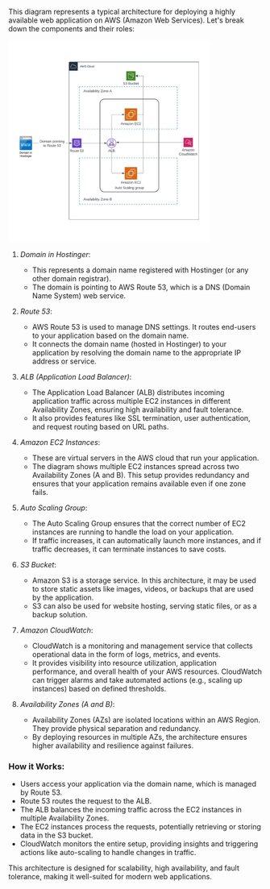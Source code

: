This diagram represents a typical architecture for deploying a highly available web application on AWS (Amazon Web Services). Let's break down the components and their roles:


<img src="CloudArchitecture.jpg" width="400px" height="400px"  />

1. *Domain in Hostinger*: 
   - This represents a domain name registered with Hostinger (or any other domain registrar).
   - The domain is pointing to AWS Route 53, which is a DNS (Domain Name System) web service.

2. *Route 53*:
   - AWS Route 53 is used to manage DNS settings. It routes end-users to your application based on the domain name.
   - It connects the domain name (hosted in Hostinger) to your application by resolving the domain name to the appropriate IP address or service.

3. *ALB (Application Load Balancer)*:
   - The Application Load Balancer (ALB) distributes incoming application traffic across multiple EC2 instances in different Availability Zones, ensuring high availability and fault tolerance.
   - It also provides features like SSL termination, user authentication, and request routing based on URL paths.

4. *Amazon EC2 Instances*:
   - These are virtual servers in the AWS cloud that run your application. 
   - The diagram shows multiple EC2 instances spread across two Availability Zones (A and B). This setup provides redundancy and ensures that your application remains available even if one zone fails.

5. *Auto Scaling Group*:
   - The Auto Scaling Group ensures that the correct number of EC2 instances are running to handle the load on your application. 
   - If traffic increases, it can automatically launch more instances, and if traffic decreases, it can terminate instances to save costs.

6. *S3 Bucket*:
   - Amazon S3 is a storage service. In this architecture, it may be used to store static assets like images, videos, or backups that are used by the application.
   - S3 can also be used for website hosting, serving static files, or as a backup solution.

7. *Amazon CloudWatch*:
   - CloudWatch is a monitoring and management service that collects operational data in the form of logs, metrics, and events.
   - It provides visibility into resource utilization, application performance, and overall health of your AWS resources. CloudWatch can trigger alarms and take automated actions (e.g., scaling up instances) based on defined thresholds.

8. *Availability Zones (A and B)*:
   - Availability Zones (AZs) are isolated locations within an AWS Region. They provide physical separation and redundancy.
   - By deploying resources in multiple AZs, the architecture ensures higher availability and resilience against failures.

### How it Works:
- Users access your application via the domain name, which is managed by Route 53.
- Route 53 routes the request to the ALB.
- The ALB balances the incoming traffic across the EC2 instances in multiple Availability Zones.
- The EC2 instances process the requests, potentially retrieving or storing data in the S3 bucket.
- CloudWatch monitors the entire setup, providing insights and triggering actions like auto-scaling to handle changes in traffic.

This architecture is designed for scalability, high availability, and fault tolerance, making it well-suited for modern web applications.
